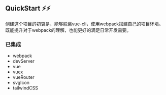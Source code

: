 ## QuickStart ⚡⚡
创建这个项目的初衷是，能够脱离vue-cli，使用webpack搭建自己的项目环境。既能提升对于webpack的理解，也能更好的满足日常开发需要。

### 已集成
* webpack
* devServer
* vue
* vuex
* vueRouter
* svgIcon
* tailwindCSS


